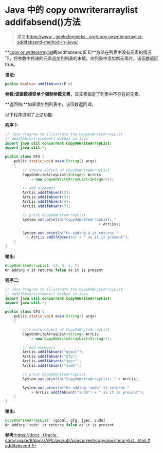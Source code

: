 # Java 中的 copy onwriterarraylist addifabsend()方法

> 原文:[https://www . geeksforgeeks . org/copy onwriterarraylist-addifabsend-method-in-Java/](https://www.geeksforgeeks.org/copyonwritearraylist-addifabsent-method-in-java/)

**[copy onwriterarraylist](https://www.geeksforgeeks.org/copyonwritearraylist-in-java/)**的**addifabsend(E E)**方法在列表中没有元素的情况下，将参数中传递的元素追加到列表的末尾。向列表中添加新元素时，该函数返回 true。

**语法:**

```java
public boolean addIfAbsent(E e)
```

**参数:**该函数接受单个强制参数**元素**，该元素指定了列表中不存在的元素。

**返回值:**如果添加到列表中，该函数返回*真*。

以下程序说明了上述功能:

**程序 1:**

```java
// Java Program to illustrate the CopyOnWriteArrayList
// addIfAbsent(element) method in Java
import java.util.concurrent.CopyOnWriteArrayList;
import java.util.*;

public class GFG {
    public static void main(String[] args)
    {
        // create object of CopyOnWriteArrayList
        CopyOnWriteArrayList<Integer> ArrLis
            = new CopyOnWriteArrayList<Integer>();

        // Add elements
        ArrLis.addIfAbsent(2);
        ArrLis.addIfAbsent(3);
        ArrLis.addIfAbsent(4);
        ArrLis.addIfAbsent(7);

        // print CopyOnWriteArrayList
        System.out.println("CopyOnWriteArrayList: " 
                                           + ArrLis);

        System.out.println("On adding 4 it returns " 
          + ArrLis.addIfAbsent(4) + " as it is present");
    }
}
```

**输出:**

```java
CopyOnWriteArrayList: [2, 3, 4, 7]
On adding 4 it returns false as it is present

```

**程序二:**

```java
// Java Program to illustrate the CopyOnWriteArrayList
// addIfAbsent(element) method in Java
import java.util.concurrent.CopyOnWriteArrayList;
import java.util.*;

public class GFG {
    public static void main(String[] args)
    {

        // create object of CopyOnWriteArrayList
        CopyOnWriteArrayList<String> ArrLis
            = new CopyOnWriteArrayList<String>();

        // Add elements
        ArrLis.addIfAbsent("gopal");
        ArrLis.addIfAbsent("gfg");
        ArrLis.addIfAbsent("jgec");
        ArrLis.addIfAbsent("sudo");

        // print CopyOnWriteArrayList
        System.out.println("CopyOnWriteArrayList: " + ArrLis);

        System.out.println("On adding 'sudo' it returns " 
            + ArrLis.addIfAbsent("sudo") + " as it is present");
    }
}
```

**输出:**

```java
CopyOnWriteArrayList: [gopal, gfg, jgec, sudo]
On adding 'sudo' it returns false as it is present

```

**参考:**[https://docs . Oracle . com/javase/8/docs/API/Java/util/concurrent/copyonwriterarylist . html # addifabsend-E-](https://docs.oracle.com/javase/8/docs/api/java/util/concurrent/CopyOnWriteArrayList.html#addIfAbsent-E-)